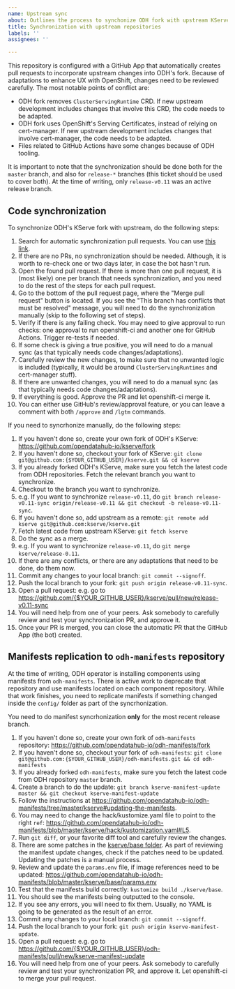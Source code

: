 ```yaml
---
name: Upstream sync
about: Outlines the process to synchonize ODH fork with upstream KServe repositories
title: Synchronization with upstream repositories
labels: ''
assignees: ''

---
```


This repository is configured with a GitHub App that automatically creates pull requests to incorporate upstream changes into ODH's fork. Because of adaptations to enhance UX with OpenShift, changes need to be reviewed carefully. The most notable points of conflict are:

* ODH fork removes `ClusterServingRuntime` CRD. If new upstream development includes changes that involve this CRD, the code needs to be adapted.
* ODH fork uses OpenShift's Serving Certificates, instead of relying on cert-manager. If new upstream development includes changes that involve cert-manager, the code needs to be adapted.
* Files related to GitHub Actions have some changes because of ODH tooling.

It is important to note that the synchronization should be done both for the `master` branch, and also for `release-*` branches (this ticket should be used to cover both). At the time of writing, only `release-v0.11` was an active release branch.

## Code synchronization

To synchronize ODH's KServe fork with upstream, do the following steps:

1. Search for automatic synchronization pull requests. You can use [this link](https://github.com/opendatahub-io/kserve/pulls/app%2Fpull).
  1. If there are no PRs, no synchronization should be needed. Although, it is worth to re-check one or two days later, in case the bot hasn't run.
1. Open the found pull request. If there is more than one pull request, it is (most likely) one per branch that needs synchronization, and you need to do the rest of the steps for each pull request. 
1. Go to the bottom of the pull request page, where the "Merge pull request" button is located. If you see the "This branch has conflicts that must be resolved" message, you will need to do the synchronization manually (skip to the following set of steps).
1. Verify if there is any failing check. You may need to give approval to run checks: one approval to run openshift-ci and another one for GitHub Actions. Trigger re-tests if needed.
  1. If some check is giving a true positive, you will need to do a manual sync (as that typically needs code changes/adaptations).
1. Carefully review the new changes, to make sure that no unwanted logic is included (typically, it would be around `ClusterServingRuntimes` and cert-manager stuff).
  1. If there are unwanted changes, you will need to do a manual sync (as that typically needs code changes/adaptations).
1. If everything is good. Approve the PR and let openshift-ci merge it.
  1. You can either use GitHub's review/approval feature, or you can leave a comment with both `/approve` and `/lgtm` commands. 

If you need to syncrhonize manually, do the following steps:

1. If you haven't done so, create your own fork of ODH's KServe: https://github.com/opendatahub-io/kserve/fork
1. If you haven't done so, checkout your fork of KServe: `git clone git@github.com:{$YOUR_GITHUB_USER}/kserve.git && cd kserve`
  1. If you already forked ODH's KServe, make sure you fetch the latest code from ODH repositories. Fetch the relevant branch you want to synchronize.
1. Checkout to the branch you want to synchronize.
  1. e.g. If you want to synchronize `release-v0.11`, do `git branch release-v0.11-sync origin/release-v0.11 && git checkout -b release-v0.11-sync`.
1. If you haven't done so, add upstream as a remote: `git remote add kserve git@github.com:kserve/kserve.git`
1. Fetch latest code from upstream KServe: `git fetch kserve`
1. Do the sync as a merge.
  1. e.g. If you want to synchronize `release-v0.11`, do `git merge kserve/release-0.11`.
1. If there are any conflicts, or there are any adaptations that need to be done, do them now.
1. Commit any changes to your local branch: `git commit --signoff`.
1. Push the local branch to your fork: `git push origin release-v0.11-sync`.
1. Open a pull request: e.g. go to https://github.com/{$YOUR_GITHUB_USER}/kserve/pull/new/release-v0.11-sync
1. You will need help from one of your peers. Ask somebody to carefully review and test your synchronization PR, and approve it.
1. Once your PR is merged, you can close the automatic PR that the GitHub App (the bot) created.

## Manifests replication to `odh-manifests` repository

At the time of writing, ODH operator is installing components using manifests from `odh-manifests`. There is active work to deprecate that repository and use manifests located on each component repository. While that work finishes, you need to replicate manifests if something changed inside the `config/` folder as part of the syncrhonization.

You need to do manifest syncrhonization **only** for the most recent release branch.

1. If you haven't done so, create your own fork of `odh-manifests` repository: https://github.com/opendatahub-io/odh-manifests/fork
1. If you haven't done so, checkout your fork of `odh-manifests`: `git clone git@github.com:{$YOUR_GITHUB_USER}/odh-manifests.git && cd odh-manifests`
  1. If you already forked `odh-manifests`, make sure you fetch the latest code from ODH repository `master` branch.
1. Create a branch to do the update: `git branch kserve-manifest-update master && git checkout kserve-manifest-update`
1. Follow the instructions at https://github.com/opendatahub-io/odh-manifests/tree/master/kserve#updating-the-manifests.
  1. You may need to change the hack/kustomize.yaml file to point to the right `ref`: https://github.com/opendatahub-io/odh-manifests/blob/master/kserve/hack/kustomization.yaml#L5.
1. Run `git diff`, or your favorite diff tool and carefully review the changes.
  1. There are some patches in the [kserve/base folder](https://github.com/opendatahub-io/odh-manifests/tree/master/kserve/base). As part of reviewing the manifest update changes, check if the patches need to be updated. Updating the patches is a manual process.
1. Review and update the `params.env` file, if image references need to be updated: https://github.com/opendatahub-io/odh-manifests/blob/master/kserve/base/params.env
1. Test that the manifests build correctly: `kustomize build ./kserve/base`.
  1. You should see the manifests being outputted to the console.
  1. If you see any errors, you will need to fix them. Usually, no YAML is going to be generated as the result of an error.
1. Commit any changes to your local branch: `git commit --signoff`.
1. Push the local branch to your fork: `git push origin kserve-manifest-update`.
1. Open a pull request: e.g. go to https://github.com/{$YOUR_GITHUB_USER}/odh-manifests/pull/new/kserve-manifest-update
1. You will need help from one of your peers. Ask somebody to carefully review and test your synchronization PR, and approve it. Let openshift-ci to merge your pull request.

